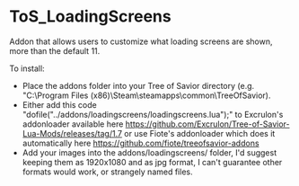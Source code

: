 # ToS_LoadingScreens
Addon that allows users to customize what loading screens are shown, more than the default 11.

To install:

- Place the addons folder into your Tree of Savior directory (e.g. "C:\Program Files (x86)\Steam\steamapps\common\TreeOfSavior).
- Either add this code "dofile("../addons/loadingscreens/loadingscreens.lua");" to Excrulon's addonloader available here https://github.com/Excrulon/Tree-of-Savior-Lua-Mods/releases/tag/1.7 or use Fiote's addonloader which does it automatically here https://github.com/fiote/treeofsavior-addons
- Add your images into the addons/loadingscreens/ folder, I'd suggest keeping them as 1920x1080 and as jpg format, I can't guarantee other formats would work, or strangely named files.

